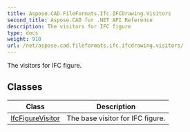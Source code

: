 ```yaml
---
title: Aspose.CAD.FileFormats.Ifc.IFCDrawing.Visitors
second_title: Aspose.CAD for .NET API Reference
description: The visitors for IFC figure
type: docs
weight: 910
url: /net/aspose.cad.fileformats.ifc.ifcdrawing.visitors/
---
```

The visitors for IFC figure.

## Classes

| Class | Description |
| --- | --- |
| [IfcFigureVisitor](./ifcfigurevisitor/) | The base visitor for IFC figure. |


